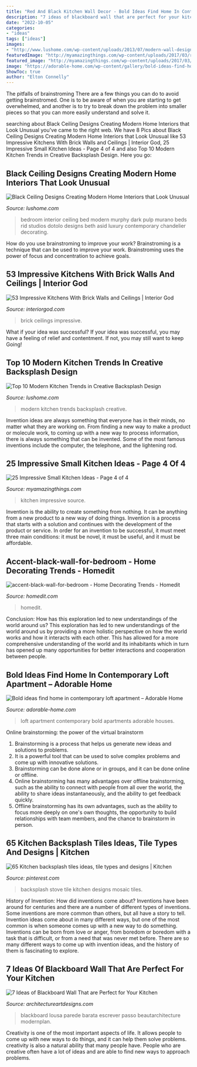 ```yaml
---
title: "Red And Black Kitchen Wall Decor - Bold Ideas Find Home In Contemporary Loft Apartment – Adorable Home"
description: "7 ideas of blackboard wall that are perfect for your kitchen"
date: "2022-10-05"
categories:
- "ideas"
tags: ["ideas"]
images:
- "http://www.lushome.com/wp-content/uploads/2013/07/modern-wall-design-kitchen-backsplashes-13.jpg"
featuredImage: "http://myamazingthings.com/wp-content/uploads/2017/03/red.jpg"
featured_image: "http://myamazingthings.com/wp-content/uploads/2017/03/red.jpg"
image: "https://adorable-home.com/wp-content/gallery/bold-ideas-find-home-in-contemporary-loft-apartment-sofia/contemporary-loft-apartment-3.jpg"
ShowToc: true
author: "Elton Connelly"
---
```



The pitfalls of brainstroming
There are a few things you can do to avoid getting brainstromed. One is to be aware of when you are starting to get overwhelmed, and another is to try to break down the problem into smaller pieces so that you can more easily understand and solve it.

	

		
searching about Black Ceiling Designs Creating Modern Home Interiors that Look Unusual you've came to the right web. We have 8 Pics about Black Ceiling Designs Creating Modern Home Interiors that Look Unusual like 53 Impressive Kitchens With Brick Walls and Ceilings | Interior God, 25 Impressive Small Kitchen Ideas - Page 4 of 4 and also Top 10 Modern Kitchen Trends in Creative Backsplash Design. Here you go:
		
    
## Black Ceiling Designs Creating Modern Home Interiors That Look Unusual

<img loading=lazy src="http://www.lushome.com/wp-content/uploads/2012/11/black-ceiling-designs-interior-paint-decorating-ideas-18.jpg" onerror="this.onerror=null;this.src='https://tse2.mm.bing.net/th?id=OIP.x6JbrhSMDJ6U4SZUW2ffRgHaKM&amp;pid=15.1';" alt="Black Ceiling Designs Creating Modern Home Interiors that Look Unusual">

_Source: lushome.com_

>bedroom interior ceiling bed modern murphy dark pulp murano beds rid studios dotolo designs beth asid luxury contemporary chandelier decorating. 

	

How do you use brainstroming to improve your work?
Brainstroming is a technique that can be used to improve your work. Brainstroming uses the power of focus and concentration to achieve goals.

    
## 53 Impressive Kitchens With Brick Walls And Ceilings | Interior God

<img loading=lazy src="https://interiorgod.com/wp-content/uploads/2016/06/brick-wall-kitchen-ideas.jpg" onerror="this.onerror=null;this.src='https://tse1.mm.bing.net/th?id=OIP.IC7xrQOUwIWHVJsvqtGmMwHaLH&amp;pid=15.1';" alt="53 Impressive Kitchens With Brick Walls and Ceilings | Interior God">

_Source: interiorgod.com_

>brick ceilings impressive. 

	

What if your idea was successful?
If your idea was successful, you may have a feeling of relief and contentment. If not, you may still want to keep Going!

    
## Top 10 Modern Kitchen Trends In Creative Backsplash Design

<img loading=lazy src="http://www.lushome.com/wp-content/uploads/2013/07/modern-wall-design-kitchen-backsplashes-13.jpg" onerror="this.onerror=null;this.src='https://tse4.mm.bing.net/th?id=OIP.LU7S5jBt5zwBy--ep1OjEQHaJ3&amp;pid=15.1';" alt="Top 10 Modern Kitchen Trends in Creative Backsplash Design">

_Source: lushome.com_

>modern kitchen trends backsplash creative. 

	

Invention ideas are always something that everyone has in their minds, no matter what they are working on. From finding a new way to make a product or molecule work, to coming up with a new way to process information, there is always something that can be invented. Some of the most famous inventions include the computer, the telephone, and the lightening rod.

    
## 25 Impressive Small Kitchen Ideas - Page 4 Of 4

<img loading=lazy src="http://myamazingthings.com/wp-content/uploads/2017/03/red.jpg" onerror="this.onerror=null;this.src='https://tse4.mm.bing.net/th?id=OIP.7MdNfmw2UBuQFA2BFmLbNQHaLH&amp;pid=15.1';" alt="25 Impressive Small Kitchen Ideas - Page 4 of 4">

_Source: myamazingthings.com_

>kitchen impressive source. 

	

Invention is the ability to create something from nothing. It can be anything from a new product to a new way of doing things. Invention is a process that starts with a solution and continues with the development of the product or service. In order for an invention to be successful, it must meet three main conditions: it must be novel, it must be useful, and it must be affordable.

    
## Accent-black-wall-for-bedroom - Home Decorating Trends - Homedit

<img loading=lazy src="http://cdn.homedit.com/wp-content/uploads/2010/06/accent-black-wall-for-bedroom.jpg" onerror="this.onerror=null;this.src='https://tse4.mm.bing.net/th?id=OIP.ZN2-335d1e6Zj1uaaTtpTgHaKS&amp;pid=15.1';" alt="accent-black-wall-for-bedroom - Home Decorating Trends - Homedit">

_Source: homedit.com_

>homedit. 

	

Conclusion: How has this exploration led to new understandings of the world around us?
This exploration has led to new understandings of the world around us by providing a more holistic perspective on how the world works and how it interacts with each other. This has allowed for a more comprehensive understanding of the world and its inhabitants which in turn has opened up many opportunities for better interactions and cooperation between people.

    
## Bold Ideas Find Home In Contemporary Loft Apartment – Adorable Home

<img loading=lazy src="https://adorable-home.com/wp-content/gallery/bold-ideas-find-home-in-contemporary-loft-apartment-sofia/contemporary-loft-apartment-3.jpg" onerror="this.onerror=null;this.src='https://tse2.mm.bing.net/th?id=OIP.GPuHx796BRxa5s8vGGNUtgHaLH&amp;pid=15.1';" alt="Bold ideas find home in contemporary loft apartment – Adorable Home">

_Source: adorable-home.com_

>loft apartment contemporary bold apartments adorable houses. 

	

Online brainstorming: the power of the virtual brainstorm
1. Brainstorming is a process that helps us generate new ideas and solutions to problems.
2. It is a powerful tool that can be used to solve complex problems and come up with innovative solutions.
3. Brainstorming can be done alone or in groups, and it can be done online or offline.
4. Online brainstorming has many advantages over offline brainstorming, such as the ability to connect with people from all over the world, the ability to share ideas instantaneously, and the ability to get feedback quickly.
5. Offline brainstorming has its own advantages, such as the ability to focus more deeply on one's own thoughts, the opportunity to build relationships with team members, and the chance to brainstorm in person.

    
## 65 Kitchen Backsplash Tiles Ideas, Tile Types And Designs | Kitchen

<img loading=lazy src="https://i.pinimg.com/736x/f4/57/4a/f4574a7edfa999c7e921c748537c5ef5--stove-backsplash-backsplash-ideas.jpg" onerror="this.onerror=null;this.src='https://tse2.mm.bing.net/th?id=OIP._9WuOGkn5RXvgiCsWTgm8gHaJ4&amp;pid=15.1';" alt="65 Kitchen backsplash tiles ideas, tile types and designs | Kitchen">

_Source: pinterest.com_

>backsplash stove tile kitchen designs mosaic tiles. 

	

History of Invention: How did inventions come about?
Inventions have been around for centuries and there are a number of different types of inventions. Some inventions are more common than others, but all have a story to tell. Invention ideas come about in many different ways, but one of the most common is when someone comes up with a new way to do something. Inventions can be born from love or anger, from boredom or boredom with a task that is difficult, or from a need that was never met before. There are so many different ways to come up with invention ideas, and the history of them is fascinating to explore.

    
## 7 Ideas Of Blackboard Wall That Are Perfect For Your Kitchen

<img loading=lazy src="https://www.architectureartdesigns.com/wp-content/uploads/2020/06/2-33-630x945.jpg" onerror="this.onerror=null;this.src='https://tse4.mm.bing.net/th?id=OIP.wPyZftzCO1wSzBM4GBhzwgHaLH&amp;pid=15.1';" alt="7 Ideas of Blackboard Wall That are Perfect for Your Kitchen">

_Source: architectureartdesigns.com_

>blackboard lousa parede barata escrever passo beautarchitecture modernplan. 

	

Creativity is one of the most important aspects of life. It allows people to come up with new ways to do things, and it can help them solve problems. creativity is also a natural ability that many people have. People who are creative often have a lot of ideas and are able to find new ways to approach problems.

